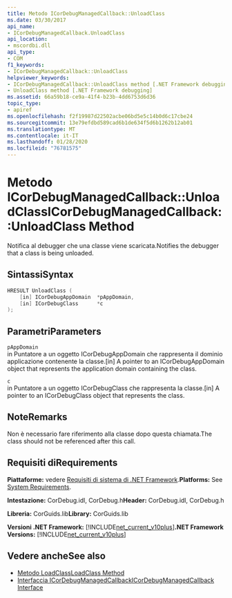 ```yaml
---
title: Metodo ICorDebugManagedCallback::UnloadClass
ms.date: 03/30/2017
api_name:
- ICorDebugManagedCallback.UnloadClass
api_location:
- mscordbi.dll
api_type:
- COM
f1_keywords:
- ICorDebugManagedCallback::UnloadClass
helpviewer_keywords:
- ICorDebugManagedCallback::UnloadClass method [.NET Framework debugging]
- UnloadClass method [.NET Framework debugging]
ms.assetid: 66a59b18-ce9a-41f4-b23b-4dd6753d6d36
topic_type:
- apiref
ms.openlocfilehash: f2f19987d22502acbe06bd5e5c14b0d6c17cbe24
ms.sourcegitcommit: 13e79efdbd589cad6b1de634f5d6b1262b12ab01
ms.translationtype: MT
ms.contentlocale: it-IT
ms.lasthandoff: 01/28/2020
ms.locfileid: "76781575"
---
```

# <a name="icordebugmanagedcallbackunloadclass-method"></a><span data-ttu-id="62430-102">Metodo ICorDebugManagedCallback::UnloadClass</span><span class="sxs-lookup"><span data-stu-id="62430-102">ICorDebugManagedCallback::UnloadClass Method</span></span>
<span data-ttu-id="62430-103">Notifica al debugger che una classe viene scaricata.</span><span class="sxs-lookup"><span data-stu-id="62430-103">Notifies the debugger that a class is being unloaded.</span></span>  
  
## <a name="syntax"></a><span data-ttu-id="62430-104">Sintassi</span><span class="sxs-lookup"><span data-stu-id="62430-104">Syntax</span></span>  
  
```cpp  
HRESULT UnloadClass (  
    [in] ICorDebugAppDomain  *pAppDomain,  
    [in] ICorDebugClass      *c  
);  
```  
  
## <a name="parameters"></a><span data-ttu-id="62430-105">Parametri</span><span class="sxs-lookup"><span data-stu-id="62430-105">Parameters</span></span>  
 `pAppDomain`  
 <span data-ttu-id="62430-106">in Puntatore a un oggetto ICorDebugAppDomain che rappresenta il dominio applicazione contenente la classe.</span><span class="sxs-lookup"><span data-stu-id="62430-106">[in] A pointer to an ICorDebugAppDomain object that represents the application domain containing the class.</span></span>  
  
 `c`  
 <span data-ttu-id="62430-107">in Puntatore a un oggetto ICorDebugClass che rappresenta la classe.</span><span class="sxs-lookup"><span data-stu-id="62430-107">[in] A pointer to an ICorDebugClass object that represents the class.</span></span>  
  
## <a name="remarks"></a><span data-ttu-id="62430-108">Note</span><span class="sxs-lookup"><span data-stu-id="62430-108">Remarks</span></span>  
 <span data-ttu-id="62430-109">Non è necessario fare riferimento alla classe dopo questa chiamata.</span><span class="sxs-lookup"><span data-stu-id="62430-109">The class should not be referenced after this call.</span></span>  
  
## <a name="requirements"></a><span data-ttu-id="62430-110">Requisiti di</span><span class="sxs-lookup"><span data-stu-id="62430-110">Requirements</span></span>  
 <span data-ttu-id="62430-111">**Piattaforme:** vedere [Requisiti di sistema di .NET Framework](../../../../docs/framework/get-started/system-requirements.md).</span><span class="sxs-lookup"><span data-stu-id="62430-111">**Platforms:** See [System Requirements](../../../../docs/framework/get-started/system-requirements.md).</span></span>  
  
 <span data-ttu-id="62430-112">**Intestazione:** CorDebug.idl, CorDebug.h</span><span class="sxs-lookup"><span data-stu-id="62430-112">**Header:** CorDebug.idl, CorDebug.h</span></span>  
  
 <span data-ttu-id="62430-113">**Libreria:** CorGuids.lib</span><span class="sxs-lookup"><span data-stu-id="62430-113">**Library:** CorGuids.lib</span></span>  
  
 <span data-ttu-id="62430-114">**Versioni .NET Framework:** [!INCLUDE[net_current_v10plus](../../../../includes/net-current-v10plus-md.md)]</span><span class="sxs-lookup"><span data-stu-id="62430-114">**.NET Framework Versions:** [!INCLUDE[net_current_v10plus](../../../../includes/net-current-v10plus-md.md)]</span></span>  
  
## <a name="see-also"></a><span data-ttu-id="62430-115">Vedere anche</span><span class="sxs-lookup"><span data-stu-id="62430-115">See also</span></span>

- [<span data-ttu-id="62430-116">Metodo LoadClass</span><span class="sxs-lookup"><span data-stu-id="62430-116">LoadClass Method</span></span>](icordebugmanagedcallback-loadclass-method.md)
- [<span data-ttu-id="62430-117">Interfaccia ICorDebugManagedCallback</span><span class="sxs-lookup"><span data-stu-id="62430-117">ICorDebugManagedCallback Interface</span></span>](icordebugmanagedcallback-interface.md)
